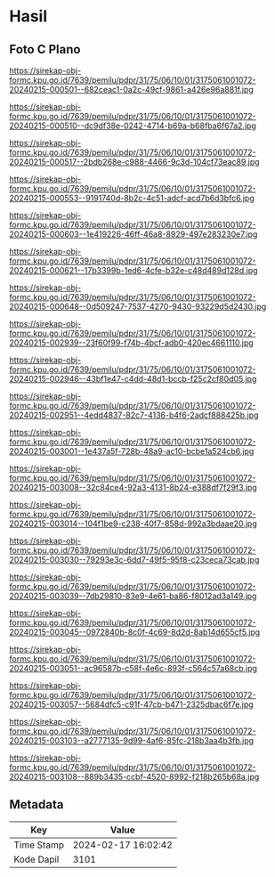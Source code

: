 # Hasil

## Foto C Plano

https://sirekap-obj-formc.kpu.go.id/7639/pemilu/pdpr/31/75/06/10/01/3175061001072-20240215-000501--682ceac1-0a2c-49cf-9861-a426e96a881f.jpg

https://sirekap-obj-formc.kpu.go.id/7639/pemilu/pdpr/31/75/06/10/01/3175061001072-20240215-000510--dc9df38e-0242-4714-b69a-b68fba6f67a2.jpg

https://sirekap-obj-formc.kpu.go.id/7639/pemilu/pdpr/31/75/06/10/01/3175061001072-20240215-000517--2bdb268e-c988-4466-9c3d-104cf73eac89.jpg

https://sirekap-obj-formc.kpu.go.id/7639/pemilu/pdpr/31/75/06/10/01/3175061001072-20240215-000553--9191740d-8b2c-4c51-adcf-acd7b6d3bfc6.jpg

https://sirekap-obj-formc.kpu.go.id/7639/pemilu/pdpr/31/75/06/10/01/3175061001072-20240215-000603--1e419226-46ff-46a8-8929-497e283230e7.jpg

https://sirekap-obj-formc.kpu.go.id/7639/pemilu/pdpr/31/75/06/10/01/3175061001072-20240215-000621--17b3399b-1ed6-4cfe-b32e-c48d489d128d.jpg

https://sirekap-obj-formc.kpu.go.id/7639/pemilu/pdpr/31/75/06/10/01/3175061001072-20240215-000648--0d509247-7537-4270-9430-93229d5d2430.jpg

https://sirekap-obj-formc.kpu.go.id/7639/pemilu/pdpr/31/75/06/10/01/3175061001072-20240215-002939--23f60f99-f74b-4bcf-adb0-420ec4661110.jpg

https://sirekap-obj-formc.kpu.go.id/7639/pemilu/pdpr/31/75/06/10/01/3175061001072-20240215-002946--43bf1e47-c4dd-48d1-bccb-f25c2cf80d05.jpg

https://sirekap-obj-formc.kpu.go.id/7639/pemilu/pdpr/31/75/06/10/01/3175061001072-20240215-002951--4edd4837-82c7-4136-b4f6-2adcf888425b.jpg

https://sirekap-obj-formc.kpu.go.id/7639/pemilu/pdpr/31/75/06/10/01/3175061001072-20240215-003001--1e437a5f-728b-48a9-ac10-bcbe1a524cb6.jpg

https://sirekap-obj-formc.kpu.go.id/7639/pemilu/pdpr/31/75/06/10/01/3175061001072-20240215-003008--32c84ce4-92a3-4131-8b24-e388df7f29f3.jpg

https://sirekap-obj-formc.kpu.go.id/7639/pemilu/pdpr/31/75/06/10/01/3175061001072-20240215-003014--104f1be9-c238-40f7-858d-992a3bdaae20.jpg

https://sirekap-obj-formc.kpu.go.id/7639/pemilu/pdpr/31/75/06/10/01/3175061001072-20240215-003030--79293e3c-6dd7-49f5-95f8-c23ceca73cab.jpg

https://sirekap-obj-formc.kpu.go.id/7639/pemilu/pdpr/31/75/06/10/01/3175061001072-20240215-003039--7db29810-83e9-4e61-ba86-f8012ad3a149.jpg

https://sirekap-obj-formc.kpu.go.id/7639/pemilu/pdpr/31/75/06/10/01/3175061001072-20240215-003045--0972840b-8c0f-4c69-8d2d-8ab14d655cf5.jpg

https://sirekap-obj-formc.kpu.go.id/7639/pemilu/pdpr/31/75/06/10/01/3175061001072-20240215-003051--ac96587b-c58f-4e6c-893f-c564c57a68cb.jpg

https://sirekap-obj-formc.kpu.go.id/7639/pemilu/pdpr/31/75/06/10/01/3175061001072-20240215-003057--5684dfc5-c91f-47cb-b471-2325dbac6f7e.jpg

https://sirekap-obj-formc.kpu.go.id/7639/pemilu/pdpr/31/75/06/10/01/3175061001072-20240215-003103--a2777135-9d99-4af6-85fc-218b3aa4b3fb.jpg

https://sirekap-obj-formc.kpu.go.id/7639/pemilu/pdpr/31/75/06/10/01/3175061001072-20240215-003108--889b3435-ccbf-4520-8992-f218b265b68a.jpg


## Metadata

| Key        | Value               |
| ---------- | ------------------- |
| Time Stamp | 2024-02-17 16:02:42 |
| Kode Dapil | 3101                |



